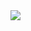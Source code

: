 <img src="https://capsule-render.vercel.app/api?type=Slice&animation=twinkling&color=gradient&height=300&section=header&text=Kyungjae%20LEE&fontSize=90&fontAlign=65&fontAlignY=33&rotate=20" />
  
 <!-- <h3 align="center">🛠️Stack🛠️</h3> -->
  
 <!-- <h3 align="center">Lang</h3>
   <p align="center"></p>
 <p align="center"> 
    <img src="https://img.shields.io/badge/Java-007396?style=flat-square&logo=Java&logoColor=white"/>
    <img src="https://img.shields.io/badge/C-A8B9CC?style=flat-square&logo=c&logoColor=white"/>
    <img src="https://img.shields.io/badge/typescript-3178C6?style=flat-square&logo=typescript&logoColor=white"/>
    <img src="https://img.shields.io/badge/Dart-0175C2?style=flat-square&logo=Dart&logoColor=white"/>
    <img src="https://img.shields.io/badge/Python-3776AB?style=flat-square&logo=Python&logoColor=white"/>
    -->
<!--  </p>-->
<!--
  <h3 align="center">Framwork</h3>
  <p align="center">
    <img src="https://img.shields.io/badge/Spring-6DB33F?style=flat-square&logo=spring&logoColor=white"/>
    <img src="https://img.shields.io/badge/Nodejs-339933?style=flat-square&logo=nodedotjs&logoColor=white"/>
   <img src="https://img.shields.io/badge/Express-000000?style=flat-square&logo=express&logoColor=white"/>
    <img src="https://img.shields.io/badge/Flutter-02569B?style=flat-square&logo=flutter&logoColor=white"/>
  </p>-->
  <!--
  <h3 align="center">DB</h3>
  <p align="center">
  <img src="https://img.shields.io/badge/MySQL-4479A1?style=flat-square&logo=mysql&logoColor=white"/>
  <img src="https://img.shields.io/badge/mariadb-003545?style=flat-square&logo=mariadb&logoColor=white"/>
  <img src="https://img.shields.io/badge/OracleDB-F80000?style=flat-square&logo=oracle&logoColor=white"/>
  <img src="https://img.shields.io/badge/postgresql-4169E1?style=flat-square&logo=postgresql&logoColor=white"/>
  <br>
  <img src="https://img.shields.io/badge/redis-DC382D?style=flat-square&logo=redis&logoColor=white"/>
  <img src="https://img.shields.io/badge/mongodb-47A248?style=flat-square&logo=mongodb&logoColor=white"/>
  </p>
<!--
  <h3 align="center">CI/CD</h3>
  <p align="center">
    <img src="https://img.shields.io/badge/Git-F05032?style=flat-square&logo=git&logoColor=white"/>
    <img src="https://img.shields.io/badge/Jenkins-D24939?style=flat-square&logo=jenkins&logoColor=white"/>
    <img src="https://img.shields.io/badge/Docker-2496ED?style=flat-square&logo=docker&logoColor=white"/>
<!--
  </p>
  <h3 align="center">Cloud</h3>
    <p align="center">
  <img src="https://img.shields.io/badge/AWS EC2-FF9900?style=flat-square&logo=amazonec2&logoColor=white"/>
    <img src="https://img.shields.io/badge/AWS RDS-527FFF?style=flat-square&logo=amazonrds&logoColor=white"/>
      <!--
  </p>
  <h3 align="center">Preparing includes</h3>
  <p align="center">
    <img src="https://img.shields.io/badge/nextdotjs-000000?style=flat-square&logo=nextdotjs&logoColor=white"/>
    <br>
        <img src="https://img.shields.io/badge/Ansible-EE0000?style=flat-square&logo=ansible&logoColor=white"/>
    <img src="https://img.shields.io/badge/Kubernetes-326CE5?style=flat-square&logo=kubernetes&logoColor=white"/>
    <img src="https://img.shields.io/badge/Github Actions-2088FF?style=flat-square&logo=githubactions&logoColor=white"/>
    <img src="https://img.shields.io/badge/Apache Kafka-231F20?style=flat-square&logo=ApacheKafka&logoColor=white"/>
    <img src="https://img.shields.io/badge/AWS Aurora-4F46E5?style=flat-square&logo=amazonrds&logoColor=white"/>
  </p>-->
  <!--
  <h3 align="center">BOJ Study Board</h3>
  <a href="https://solved.ac/sty14">
    <p align="center">
      <img src="http://mazandi.herokuapp.com/api?handle=sty14&theme=dark"/>
    </p>
  </a>
  <h3 align="center">Blog</h3>
  <p align="center">
  <a href="https://velog.io/@ze2">
    <img src="https://img.shields.io/badge/Velog-20C997?style=flat-square&logo=velog&logoColor=white"/>
  </a>
    
 <!-- <a href="https://makeflutter.tistory.com">
    <img src="https://img.shields.io/badge/tistory-000000?style=flat-square&logo=tistory&logoColor=white"/>
     </a>-->
   <!--  </p>-->

